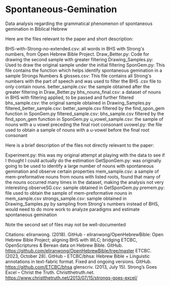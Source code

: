 # Spontaneous-Gemination
Data analysis regarding the grammatical phenomenon of spontaneous gemination in Biblical Hebrew

Here are the files relevant to the paper and short description:

BHS-with-Strong-no-extended.csv: all words in BHS with Strong's numbers, from Open Hebrew Bible Project.
Draw_Better.py: Code for drawing the second sample with greater filtering
Drawing_Samples.py: Used to draw the original sample under the initial filtering
SponGem.py: This file contains the function which helps identify spontaneous gemination in a sample
Strongs Numbers & glosses.csv: This file contains all Strong's numbers with the part of speech and was used to filter the BHS .csv file to only contain nouns.
better_sample.csv: the sample obtained after the greater filtering in Draw_Better.py
bhs_nouns_final.csv: a dataset of nouns in BHS with filtering applied, to be passed and further filtered
bhs_sample.csv: the original sample obtained in Drawing_Samples.py
filtered_better_sample.csv: better_sample.csv filtered by the find_spon_gem function in SponGem.py
filtered_sample.csv: bhs_sample.csv filtered by the find_spon_gem function in SponGem.py
u_vowel_sample.csv: the sample of nouns with a u vowel preceding the final root consonant
uvowel.py: the file used to obtain a sample of nouns with a u-vowel before the final root consonant

Here is a brief description of the files not directly relevant to the paper:

Experiment.py: this was my original attempt at playing with the data to see if I thought I could actually do the estimation
GetSponGem.py: was originally going to be used to identify a large number of nouns with spontaneous gemination and observe certain properties
mem_sample.csv: a sample of mem-preformative nouns from nouns with listed roots, found that many of the nouns occurred many times in the dataset, making the analysis not very interesting
observeSG.csv: sample obtained in GetSponGem.py
premem.py: file used to obtain the sample of mem-preformative nouns in mem_sample.csv
strongs_sample.csv: sample obtained in Drawing_Samples.py by sampling from Strong's numbers instead of BHS, would need to do more work to analyze paradigms and estimate spontaneous gemination

Note the second set of files may not be well-documented

Citations:
eliranwong. (2018). GitHub - eliranwong/OpenHebrewBible: Open Hebrew Bible Project; aligning BHS with WLC;     bridging ETCBC, OpenScriptures & Berean data on Hebrew Bible. GitHub.   https://github.com/eliranwong/OpenHebrewBible/tree/master
ETCBC. (2023, October 28). GitHub - ETCBC/bhsa: Hebrew Bible + Linguistic annotations in text-fabric format. Fixed and ongoing versions. GitHub. https://github.com/ETCBC/bhsa
glenscriv. (2013, July 15). Strong’s Goes Excel – Christ the Truth. Christthetruth.net. https://www.christthetruth.net/2013/07/15/strongs-goes-excel/


